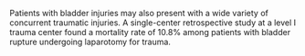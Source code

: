 Patients with bladder injuries may also present with a wide variety of concurrent traumatic injuries. A single-center retrospective study at a level I trauma center found a mortality rate of 10.8% among patients with bladder rupture undergoing laparotomy for trauma.
